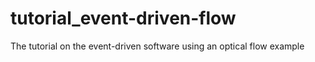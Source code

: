 # tutorial_event-driven-flow
The tutorial on the event-driven software using an optical flow example
